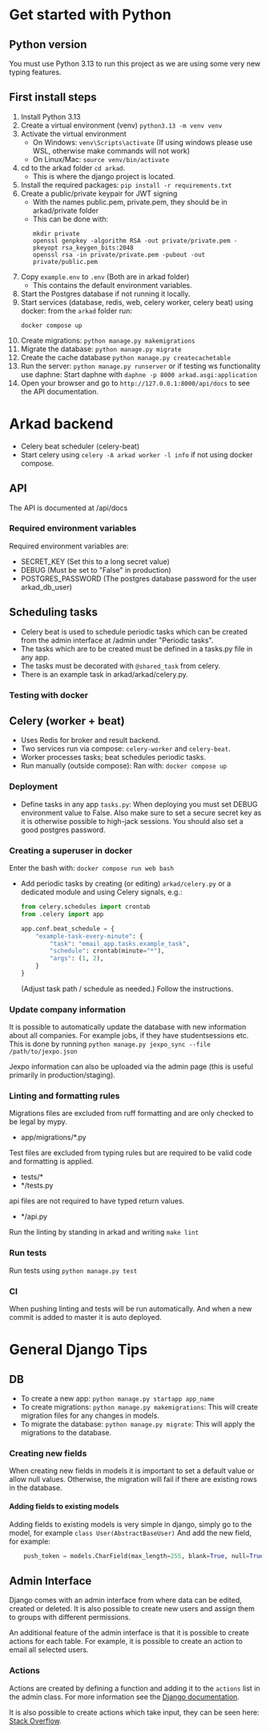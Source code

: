 # Get started with Python

## Python version
You must use Python 3.13 to run this project as we are using some very new typing features.

## First install steps

1. Install Python 3.13
2. Create a virtual environment (venv) `python3.13 -m venv venv`
3. Activate the virtual environment
    - On Windows: `venv\Scripts\activate` (If using windows please use WSL, otherwise make commands will not work)
    - On Linux/Mac: `source venv/bin/activate`
4. cd to the arkad folder `cd arkad`.
    - This is where the django project is located.
5. Install the required packages: `pip install -r requirements.txt`
6. Create a public/private keypair for JWT signing
    - With the names public.pem, private.pem, they should be in arkad/private folder
    - This can be done with:
      ```shell
      mkdir private
      openssl genpkey -algorithm RSA -out private/private.pem -pkeyopt rsa_keygen_bits:2048
      openssl rsa -in private/private.pem -pubout -out private/public.pem
      ```
7. Copy `example.env` to `.env` (Both are in arkad folder)
    - This contains the default environment variables.
8. Start the Postgres database if not running it locally.
9. Start services (database, redis, web, celery worker, celery beat) using docker: from the `arkad` folder run:
    ```shell
    docker compose up
    ```
10. Create migrations: `python manage.py makemigrations`
11. Migrate the database: `python manage.py migrate`
12. Create the cache database `python manage.py createcachetable`
13. Run the server: `python manage.py runserver` or if testing ws functionality use daphne: Start daphne with `daphne -p 8000 arkad.asgi:application`
14. Open your browser and go to `http://127.0.0.1:8000/api/docs` to see the API documentation.

# Arkad backend

   - Celery beat scheduler (celery-beat)
   - Start celery using `celery -A arkad worker -l info` if not using docker compose.

## API

The API is documented at /api/docs

### Required environment variables

Required environment variables are:
- SECRET_KEY (Set this to a long secret value)
- DEBUG (Must be set to "False" in production)
- POSTGRES_PASSWORD (The postgres database password for the user arkad_db_user)


## Scheduling tasks

- Celery beat is used to schedule periodic tasks which can be created from the admin interface at /admin under "Periodic tasks".
- The tasks which are to be created must be defined in a tasks.py file in any app.
- The tasks must be decorated with `@shared_task` from celery.
- There is an example task in arkad/arkad/celery.py.

### Testing with docker
## Celery (worker + beat)
- Uses Redis for broker and result backend.
- Two services run via compose: `celery-worker` and `celery-beat`.
- Worker processes tasks; beat schedules periodic tasks.
- Run manually (outside compose):
Ran with: `docker compose up`
### Deployment
- Define tasks in any app `tasks.py`:
When deploying you must set DEBUG environment value to False.
Also make sure to set a secure secret key as it is otherwise possible to high-jack sessions.
You should also set a good postgres password.

### Creating a superuser in docker

Enter the bash with: `docker compose run web bash`
- Add periodic tasks by creating (or editing) `arkad/celery.py` or a dedicated module and using Celery signals, e.g.:
  ```python
  from celery.schedules import crontab
  from .celery import app

  app.conf.beat_schedule = {
      "example-task-every-minute": {
          "task": "email_app.tasks.example_task",
          "schedule": crontab(minute="*"),
          "args": (1, 2),
      }
  }
  ```
  (Adjust task path / schedule as needed.)
Follow the instructions.

### Update company information

It is possible to automatically update the database with new information about all companies.
For example jobs, if they have studentsessions etc.
This is done by running `python manage.py jexpo_sync --file /path/to/jexpo.json`

Jexpo information can also be uploaded via the admin page (this is useful primarily in production/staging).
### Linting and formatting rules

Migrations files are excluded from ruff formatting and are only checked to be legal by mypy.
- app/migrations/*.py

Test files are excluded from typing rules but are required to be valid code and formatting is applied.
-   tests/*
-   */tests.py

api files are not required to have typed return values.
- */api.py

Run the linting by standing in arkad and writing `make lint`

### Run tests

Run tests using `python manage.py test`

### CI

When pushing linting and tests will be run automatically.
And when a new commit is added to master it is auto deployed.

# General Django Tips

## DB

- To create a new app: `python manage.py startapp app_name`
- To create migrations: `python manage.py makemigrations`: This will create migration files for any changes in models.
- To migrate the database: `python manage.py migrate`: This will apply the migrations to the database.

### Creating new fields

When creating new fields in models it is important to set a default value or allow null values.
Otherwise, the migration will fail if there are existing rows in the database.

#### Adding fields to existing models

Adding fields to existing models is very simple in django, simply go to the model, for example `class User(AbstractBaseUser)`
And add the new field, for example:
```python
    push_token = models.CharField(max_length=255, blank=True, null=True)
```

## Admin Interface

Django comes with an admin interface from where data can be edited, created or deleted. It is also possible to create new users and assign them to groups with different permissions.

An additional feature of the admin interface is that it is possible to create actions for each table. For example, it is possible to create an action to email all selected users.

### Actions

Actions are created by defining a function and adding it to the `actions` list in the admin class.
For more information see the [Django documentation](https://docs.djangoproject.com/en/5.2/ref/contrib/admin/actions/).

It is also possible to create actions which take input, they can be seen here: [Stack Overflow](https://stackoverflow.com/a/63644851/11836881).

